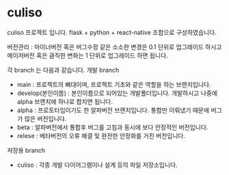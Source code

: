 # culiso

culiso 프로젝트 입니다.
flask + python + react-native 조합으로 구성하였습니다.

버전관리 : 
마이너버전 혹은 버그수정 같은 소소한 변경은 0.1 단위로 업그레이드 하시고
메이저버전 혹은 큼직한 변화는 1 단위로 업그레이드 하면 됩니다.

각 branch 는 다음과 같습니다.
개발 branch
 - main : 프로젝트의 뼈대이며, 프로젝트 기초와 같은 역할을 하는 브랜치입니다.
 - develop(본인이름) : 본인이름으로 되어있는 개발폴더입니다. 개발하시고 나중에 alpha 브랜치에 하나로 합치면 됩니다.
 - alpha : 프로토타입이기도 한 알파버전 브랜치입니다. 통합만 이뤄냈기 때문에 버그가 많은 버전입니다.
 - beta : 알파버전에서 통합후 버그를 고침과 동시에 보다 안정적인 버전입니다.
 - relese : 베타버전의 오류 해결 및 완전한 안정화를 거친 버전입니다. 

저장용 branch
 - culiso : 각종 개발 다이어그램이나 설계 등의 파일 저장소입니다.
